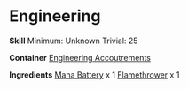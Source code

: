 <!-- TITLE: Flamethrower Recharge -->
<!-- SUBTITLE:  -->
# Engineering
**Skill**
Minimum: Unknown
Trivial: 25

**Container**
[Engineering Accoutrements](engineering-accoutrements)

**Ingredients**
[Mana Battery](mana-battery) x 1
[Flamethrower](flamethrower) x 1